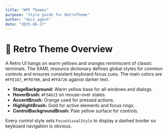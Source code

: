 ```yaml
---
title: "WPF Themes"
purpose: "Style guide for RetroTheme"
author: "docs_agent"
date: "2025-06-27"
---
```


# 🎨 Retro Theme Overview

A Retro UI hangs on warm yellows and oranges reminiscent of classic terminals. The XAML resource dictionary defines global styles for common controls and ensures consistent keyboard focus cues. The main colors are `#FFE187`, `#FFD700`, and `#FFA726` against darker text.

- **StageBackground:** Warm yellow base for all windows and dialogs.
- **HoverBrush:** `#F5A623` on mouse-over states.
- **AccentBrush:** Orange used for pressed actions.
- **HighlightBrush:** Gold for active elements and focus rings.
- **ControlBackgroundBrush:** Pale yellow surface for controls.

Every control style sets `FocusVisualStyle` to display a dashed border so keyboard navigation is obvious.
